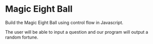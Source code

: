 # Magic Eight Ball
Build the Magic Eight Ball using control flow in Javascript.

The user will be able to input a question and our program will output a random fortune.